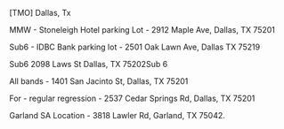 [TMO] Dallas, Tx

MMW - Stoneleigh Hotel parking Lot - 2912 Maple Ave, Dallas, TX 75201

Sub6 - IDBC Bank parking lot - 2501 Oak Lawn Ave, Dallas TX 75219

Sub6 2098 Laws St Dallas, TX 75202Sub 6

All bands - 1401 San Jacinto St, Dallas, TX 75201

For - regular regression - 2537 Cedar Springs Rd, Dallas, TX 75201

Garland SA Location - 3818 Lawler Rd, Garland, TX 75042.
